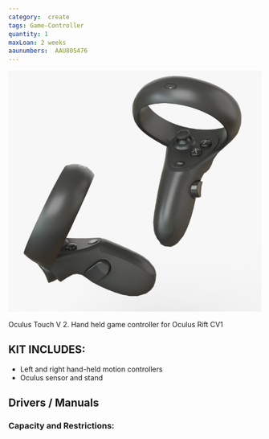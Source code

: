 ```yaml
---
category:  create
tags: Game-Controller
quantity: 1
maxLoan: 2 weeks
aaunumbers:  AAU805476
---
```

![Oculus Touch V 2](/assets/images/equip/touch2.png)

Oculus Touch V 2. Hand held game controller for Oculus Rift CV1
## KIT INCLUDES:
-  Left and right hand-held motion controllers
- Oculus sensor and stand

## Drivers / Manuals
[]()



### Capacity and Restrictions:
